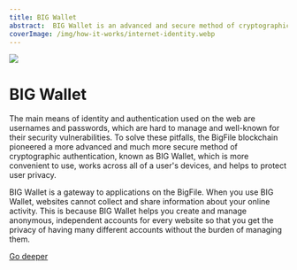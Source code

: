 ```yaml
---
title: BIG Wallet
abstract:  BIG Wallet is an advanced and secure method of cryptographic authentication, which is convenient to use, works across all of a user's devices, and helps to protect user privacy.
coverImage: /img/how-it-works/internet-identity.webp
---
```


![](/img/how-it-works/internet-identity.webp)

# BIG Wallet

The main means of identity and authentication used on the web are usernames and passwords, which are hard to manage and well-known for their security vulnerabilities. To solve these pitfalls, the BigFile blockchain pioneered a more advanced and much more secure method of cryptographic authentication, known as BIG Wallet, which is more convenient to use, works across all of a user's devices, and helps to protect user privacy.

BIG Wallet is a gateway to applications on the BigFile. When you use BIG Wallet, websites cannot collect and share information about your online activity. This is because BIG Wallet helps you create and manage anonymous, independent accounts for every website so that you get the privacy of having many different accounts without the burden of managing them.

[Go deeper](/how-it-works/web-authentication-identity/)
